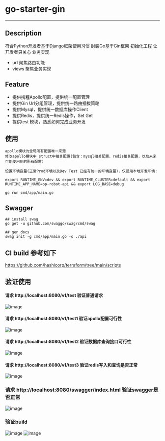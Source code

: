 # go-starter-gin
---

## Description
符合Python开发者基于Django框架使用习惯 封装Go基于Gin框架 初始化工程
让开发者只关心 业务实现

- url 聚焦路由功能
- views 聚焦业务实现

## Feature

- 提供携程Apollo配置，提供统一配置管理
- 提供Gin Url分组管理，提供统一路由插拔策略
- 提供Mysql，提供统一数据库操作Client
- 提供Redis，提供统一Redis操作，Set Get
- 提供test 模块，熟悉如何完成业务开发

## 使用
```
apollo模块为全局所有配置唯一来源
修改apollo模块中 struct中相关配置(包含：mysql相关配置，redis相关配置，以及未来可能使用到的所有配置)

设置环境变量(正常Prod环境以及Dev Test 已经有统一的环境变量)，仅适用本地开发环境：

export RUNTIME_ENV=dev && export RUNTIME_CLUSTER=default && export RUNTIME_APP_NAME=op-robot-api && export LOG_BASE=debug

go run cmd/app/main.go 
```

## Swagger
```
## install swag 
go get -u github.com/swaggo/swag/cmd/swag

## gen docs
swag init -g cmd/app/main.go -o ./api
```

## CI build 参考如下
https://github.com/hashicorp/terraform/tree/main/scripts

## 验证使用
#### 请求 http://localhost:8080/v1/test 验证普通请求
![image](https://user-images.githubusercontent.com/81603118/113645745-0a8c9180-96ba-11eb-8c44-1e9e5fc4aa6c.png)

#### 请求 http://localhost:8080/v1/test1 验证apollo配置可行性
![image](https://user-images.githubusercontent.com/81603118/113645881-47588880-96ba-11eb-8786-e1cc1057943e.png)

#### 请求 http://localhost:8080/v1/test2 验证数据库查询接口可行性
![image](https://user-images.githubusercontent.com/81603118/113648966-24c96e00-96c0-11eb-89b8-3a93b0f31ca7.png)

#### 请求 http://localhost:8080/v1/test3 验证redis写入和查询是否正常
![image](https://user-images.githubusercontent.com/81603118/113668218-7e439400-96e4-11eb-8f82-b8981e6d32f7.png)

### 请求 http://localhost:8080/swagger/index.html 验证swagger是否正常
![image](https://user-images.githubusercontent.com/81603118/114156869-9b32ce00-9955-11eb-821c-3e184e077886.png)

### 验证build
![image](https://user-images.githubusercontent.com/81603118/114799570-7792dc00-9dca-11eb-943a-9b74c1b531d2.png)
![image](https://user-images.githubusercontent.com/81603118/114799627-a6a94d80-9dca-11eb-90a4-f531a64331a9.png)





